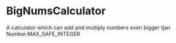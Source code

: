 # BigNumsCalculator
A calculator which can add and multiply numbers even bigger tjan Number.MAX_SAFE_INTEGER

